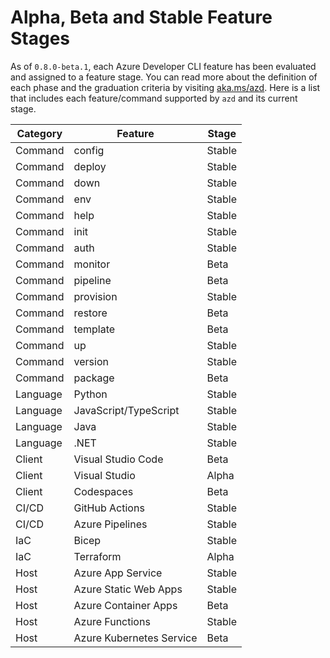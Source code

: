 # Alpha, Beta and Stable Feature Stages

As of `0.8.0-beta.1`, each Azure Developer CLI feature has been evaluated and assigned to a feature stage. You can read more about the definition of each phase and the graduation criteria by visiting [aka.ms/azd](https://aka.ms/azd). Here is a list that includes each feature/command supported by `azd` and its current stage.

| **Category** | **Feature**              | **Stage** |
| ------------ | ------------------------ | --------- |
| Command      | config                   | Stable    |
| Command      | deploy                   | Stable    |
| Command      | down                     | Stable    |
| Command      | env                      | Stable    |
| Command      | help                     | Stable    |
| Command      | init                     | Stable    |
| Command      | auth                     | Stable    |
| Command      | monitor                  | Beta      |
| Command      | pipeline                 | Beta      |
| Command      | provision                | Stable    |
| Command      | restore                  | Beta      |
| Command      | template                 | Beta      |
| Command      | up                       | Stable    |
| Command      | version                  | Stable    |
| Command      | package                  | Beta      |
| Language     | Python                   | Stable    |
| Language     | JavaScript/TypeScript    | Stable    |
| Language     | Java                     | Stable    |
| Language     | .NET                     | Stable    |
| Client       | Visual Studio Code       | Beta      |
| Client       | Visual Studio            | Alpha     |
| Client       | Codespaces               | Beta      |
| CI/CD        | GitHub Actions           | Stable    |
| CI/CD        | Azure Pipelines          | Stable    |
| IaC          | Bicep                    | Stable    |
| IaC          | Terraform                | Alpha     |
| Host         | Azure App Service        | Stable    |
| Host         | Azure Static Web Apps    | Stable    |
| Host         | Azure Container Apps     | Beta      |
| Host         | Azure Functions          | Stable    |
| Host         | Azure Kubernetes Service | Beta      |
